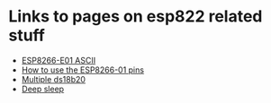 # Links to pages on esp822 related stuff

- [ESP8266-E01 ASCII](esp8266-e01.md)
- [How to use the ESP8266-01 pins](http://www.forward.com.au/pfod/ESP8266/GPIOpins/ESP8266_01_pin_magic.html)
- [Multiple ds18b20](http://www.instructables.com/id/ESP8266-and-Multiple-Temperature-Sensors-DS18b20-W/)
- [Deep sleep](https://www.losant.com/blog/making-the-esp8266-low-powered-with-deep-sleep)

